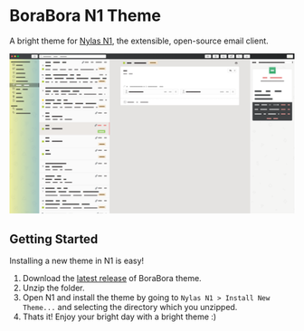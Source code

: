 
# BoraBora N1 Theme
A bright theme for [Nylas N1](http://www.nylas.com/n1), the extensible, open-source email client.


![Screenshot](/images/screenshot.png)

## Getting Started
Installing a new theme in N1 is easy!

1. Download the [latest release](https://github.com/arimai/N1-BoraBora/releases) of BoraBora theme. 
2. Unzip the folder.
3. Open N1 and install the theme by going to `Nylas N1 > Install New Theme...` and selecting the directory which you unzipped.
4. Thats it! Enjoy your bright day with a bright theme :) 

